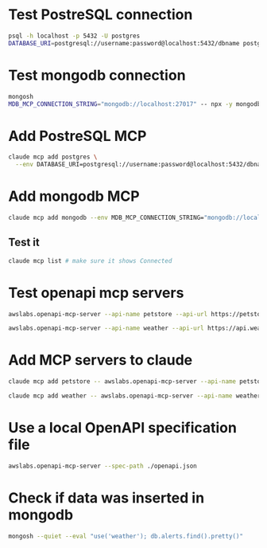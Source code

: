 # Test PostreSQL connection

```zsh
psql -h localhost -p 5432 -U postgres
DATABASE_URI=postgresql://username:password@localhost:5432/dbname postgres-mcp --access-mode=unrestricted 
```

# Test mongodb connection

```zsh
mongosh
MDB_MCP_CONNECTION_STRING="mongodb://localhost:27017" -- npx -y mongodb-mcp-server@latest
```

# Add PostreSQL MCP

```zsh
claude mcp add postgres \
  --env DATABASE_URI=postgresql://username:password@localhost:5432/dbname -- postgres-mcp --access-mode=unrestricted
```

# Add mongodb MCP

```zsh
claude mcp add mongodb --env MDB_MCP_CONNECTION_STRING="mongodb://localhost:27017" -- npx -y mongodb-mcp-server@latest
```

## Test it

```zsh
claude mcp list # make sure it shows Connected
```

# Test openapi mcp servers

```zsh
awslabs.openapi-mcp-server --api-name petstore --api-url https://petstore3.swagger.io/api/v3 --spec-url https://petstore3.swagger.io/api/v3/openapi.json

awslabs.openapi-mcp-server --api-name weather --api-url https://api.weather.gov --spec-url https://api.weather.gov/openapi.json
```

# Add MCP servers to claude

```zsh
claude mcp add petstore -- awslabs.openapi-mcp-server --api-name petstore --api-url https://petstore3.swagger.io/api/v3 --spec-url https://petstore3.swagger.io/api/v3/openapi.json

claude mcp add weather -- awslabs.openapi-mcp-server --api-name weather --api-url https://api.weather.gov --spec-url https://api.weather.gov/openapi.json
```

# Use a local OpenAPI specification file

```zsh
awslabs.openapi-mcp-server --spec-path ./openapi.json
```

# Check if data was inserted in mongodb

```zsh
mongosh --quiet --eval "use('weather'); db.alerts.find().pretty()"
```

